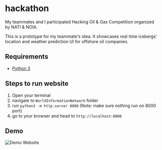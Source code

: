 # hackathon
My teammates and I participated Hacking Oil & Gas Competition organized by NATI & NOIA. 

This is a prototype for my teammate's idea. It showcases real time icebergs' location and weather prediction UI for offshore oil companies. 


## Requirements
- [Python 3](https://www.python.org/downloads/)

## Steps to run website
1. Open your terminal 
2. navigate to `WorldInformationNetwork` folder 
3. run `python3 -m http.server 8000` (Note: make sure nothing run on 8000 port)
4. go to your browser and head to `http://localhost:8000`

## Demo
![Demo Website](./ReadmeGif/Website.gif)
